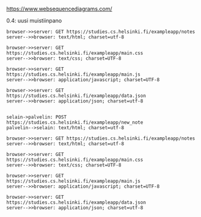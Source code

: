 https://www.websequencediagrams.com/

0.4: uusi muistiinpano

    browser->>server: GET https://studies.cs.helsinki.fi/exampleapp/notes
    server-->>browser: text/html; charset=utf-8

    browser->>server: GET https://studies.cs.helsinki.fi/exampleapp/main.css
    server-->>browser: text/css; charset=UTF-8

    browser->>server: GET https://studies.cs.helsinki.fi/exampleapp/main.js
    server-->>browser: application/javascript; charset=UTF-8

    browser->>server: GET https://studies.cs.helsinki.fi/exampleapp/data.json
    server-->>browser: application/json; charset=utf-8


    selain->palvelin: POST https://studies.cs.helsinki.fi/exampleapp/new_note
    palvelin-->selain: text/html; charset=utf-8

    browser->>server: GET https://studies.cs.helsinki.fi/exampleapp/notes
    server-->>browser: text/html; charset=utf-8

    browser->>server: GET https://studies.cs.helsinki.fi/exampleapp/main.css
    server-->>browser: text/css; charset=UTF-8

    browser->>server: GET https://studies.cs.helsinki.fi/exampleapp/main.js
    server-->>browser: application/javascript; charset=UTF-8

    browser->>server: GET https://studies.cs.helsinki.fi/exampleapp/data.json
    server-->>browser: application/json; charset=utf-8
